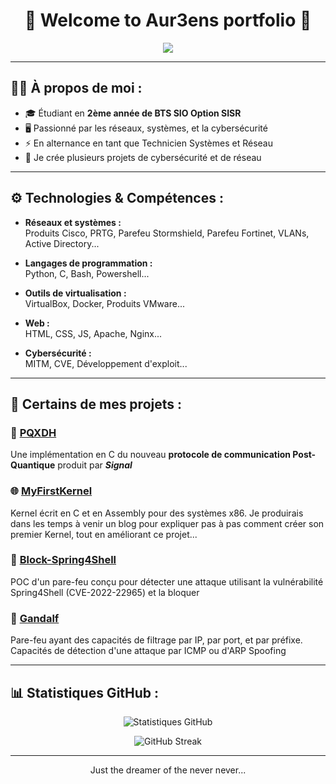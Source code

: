 <h1 align="center">🌟 Welcome to Aur3ens portfolio 🌟</h1>

<p align="center">
  <img src="https://readme-typing-svg.herokuapp.com?color=%2336BCF7&lines=%22Talk+is+cheap.+Show+me+the+code.%22+–+Linus+Torvalds" />
</p>

---

## 🧑‍💻 À propos de moi :
- 🎓 Étudiant en **2ème année de BTS SIO Option SISR**  
- 🖥️ Passionné par les réseaux, systèmes, et la cybersécurité  
- ⚡ En alternance en tant que Technicien Systèmes et Réseau  
- 🎯 Je crée plusieurs projets de cybersécurité et de réseau  

---

## ⚙️ Technologies & Compétences :
- **Réseaux et systèmes :**  
  Produits Cisco, PRTG, Parefeu Stormshield, Parefeu Fortinet, VLANs, Active Directory...  

- **Langages de programmation :**  
  Python, C, Bash, Powershell...  

- **Outils de virtualisation :**  
  VirtualBox, Docker, Produits VMware...  

- **Web :**  
  HTML, CSS, JS, Apache, Nginx...  

- **Cybersécurité :**  
  MITM, CVE, Développement d'exploit...  

---

## 🚀 Certains de mes projets :

### 🔗 [PQXDH](https://github.com/SkyM1raj/PQXDH)  
Une implémentation en C du nouveau **protocole de communication Post-Quantique** produit par ***Signal***  

### 🌐 [MyFirstKernel](https://github.com/SkyM1raj/MyFirstKernel)  
Kernel écrit en C et en Assembly pour des systèmes x86. Je produirais dans les temps à venir un blog pour expliquer pas à pas comment créer son premier Kernel, tout en améliorant ce projet...  

### 🔗 [Block-Spring4Shell](https://github.com/SkyM1raj/Block-Spring4Shell)  
POC d'un pare-feu conçu pour détecter une attaque utilisant la vulnérabilité Spring4Shell (CVE-2022-22965) et la bloquer  

### 🔗 [Gandalf](https://github.com/SkyM1raj/Gandalf)  
Pare-feu ayant des capacités de filtrage par IP, par port, et par préfixe. Capacités de détection d'une attaque par ICMP ou d'ARP Spoofing  

---

## 📊 Statistiques GitHub :

<p align="center">
  <img src="https://github-readme-stats.vercel.app/api?username=SkyM1raj&show_icons=true&theme=radical" alt="Statistiques GitHub" />
</p>

<p align="center">
  <img src="https://github-readme-streak-stats.herokuapp.com/?user=SkyM1raj&theme=radical" alt="GitHub Streak" />
</p>

---

<p align="center">
  Just the dreamer of the never never...
</p>
